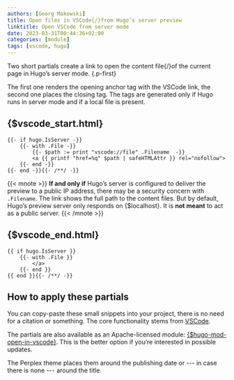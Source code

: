 ```yaml
---
authors: [Georg Makowski]
title: Open files in VSCode{/}from Hugo’s server preview
linktitle: Open VSCode from server mode
date: 2023-03-31T00:44:36+02:00
categories: [module]
tags: [vscode, hugo]
---
```


Two short partials create a link to open the content file{/}of the current page in Hugo’s server mode.
{.p-first}
<!--more-->

The first one renders the opening anchor tag with the VSCode link, the second one places the closing tag. The tags are generated only if Hugo runs in server mode and if a local file is present.

## {$vscode_start.html}

```go-html-template {.inline}
{{- if hugo.IsServer -}}
    {{- with .File -}}
        {{- $path := print "vscode://file" .Filename  -}}
        <a {{ printf "href=%q" $path | safeHTMLAttr }} rel="nofollow">
    {{- end -}}
{{- end -}}{{- /**/ -}}
```

{{< mnote >}}
**If and only if** Hugo’s server is configured to deliver the preview to a public IP address, there may be a security concern with `.Filename`. The link shows the full path to the content files. But by default, Hugo’s preview server only responds on {$localhost}. It is **not meant** to act as a public server.
{{< /mnote >}}

## {$vscode_end.html}

```go-html-template
{{ if hugo.IsServer }}
    {{- with .File }}
        </a>
    {{- end }}
{{ end }}{{- /**/ -}}
```

## How to apply these partials

You can copy-paste these small snippets into your project, there is no need for a citation or something. The core functionality stems from [VSCode](https://code.visualstudio.com/docs/editor/command-line#_opening-vs-code-with-urls).

The partials are also available as an Apache-licensed module: [{$hugo-mod-open-in-vscode}](https://github.com/bowman2001/hugo-mod-open-in-vscode). This is the better option if you’re interested in possible updates.

The Perplex theme places them around the publishing date or --- in case there is none --- around the title.
